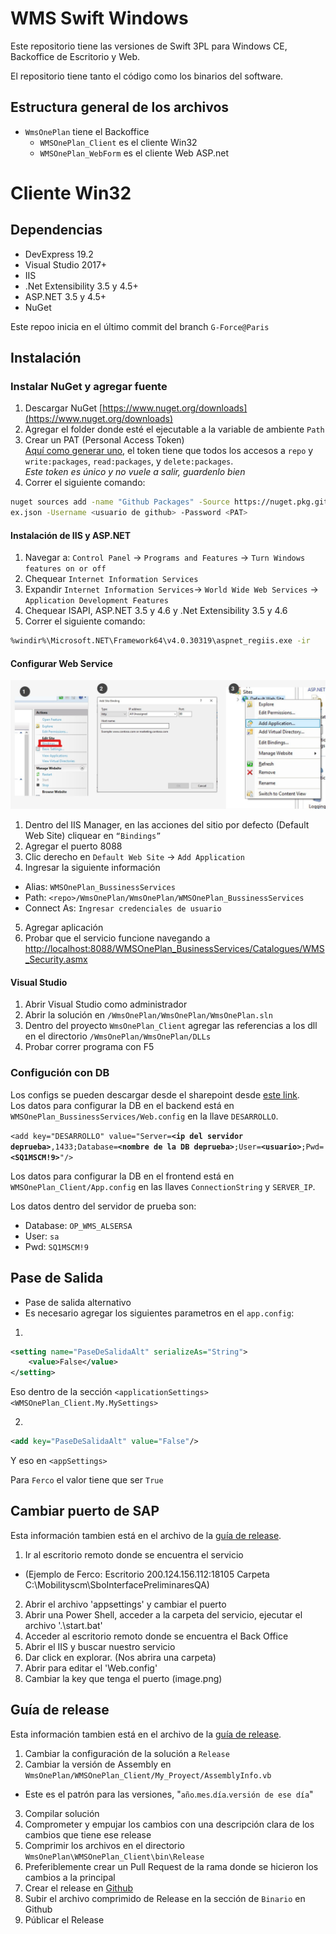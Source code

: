 # WMS Swift Windows
Este repositorio tiene las versiones de Swift 3PL para Windows CE, Backoffice de Escritorio y Web.

El repositorio tiene tanto el código como los binarios del software.

## Estructura general de los archivos
* `WmsOnePlan` tiene el Backoffice
  * `WMSOnePlan_Client` es el cliente Win32
  * `WMSOnePlan_WebForm` es el cliente Web ASP.net

# Cliente Win32
## Dependencias
- DevExpress 19.2
- Visual Studio 2017+
- IIS
- .Net Extensibility 3.5 y 4.5+
- ASP.NET 3.5 y 4.5+
- NuGet

Este repoo inicia en el último commit del branch `G-Force@Paris`
## Instalación
### Instalar NuGet y agregar fuente
1. Descargar NuGet
[https://www.nuget.org/downloads](https://www.nuget.org/downloads)
2. Agregar el folder donde esté el ejecutable a la variable de ambiente `Path`
3. Crear un PAT (Personal Access Token)  
[Aquí como generar uno](https://help.github.com/en/github/authenticating-to-github/creating-a-personal-access-token-for-the-command-line), el token tiene que todos los accesos a `repo` y `write:packages`, `read:packages`, y `delete:packages`.  
*Este token es único y no vuele a salir, guardenlo bien*
4. Correr el siguiente comando:
```bash
nuget sources add -name "Github Packages" -Source https://nuget.pkg.github.com/procesoseficientes/ind
ex.json -Username <usuario de github> -Password <PAT>
```

#### Instalación de IIS y ASP.NET
1. Navegar a:
`Control Panel` -> `Programs and Features` -> `Turn Windows features on or off`
2. Chequear `Internet Information Services`
3. Expandir `Internet Information Services`-> `World Wide Web Services` -> `Application Development Features`
4. Chequear ISAPI, ASP.NET 3.5 y 4.6 y .Net Extensibility 3.5 y 4.6
5. Correr el siguiente comando:
```bash
%windir%\Microsoft.NET\Framework64\v4.0.30319\aspnet_regiis.exe -ir
```

#### Configurar Web Service
![Captura de pasos](WebServiceSteps.jpg)
1. Dentro del IIS Manager, en las acciones del sitio por defecto (Default Web Site) cliquear en `“Bindings”`
2. Agregar el puerto 8088
3. Clic derecho en `Default Web Site` -> `Add Application`
4. Ingresar la siguiente información
  - Alias: `WMSOnePlan_BussinessServices`
  - Path: `<repo>/WmsOnePlan/WmsOnePlan/WMSOnePlan_BussinessServices`
  - Connect As: `Ingresar credenciales de usuario`
5. Agregar aplicación
6. Probar que el servicio funcione navegando a [http://localhost:8088/WMSOnePlan_BusinessServices/Catalogues/WMS_Security.asmx](http://localhost:8088/WMSOnePlan_BusinessServices/Catalogues/WMS_Security.asmx)

#### Visual Studio
1. Abrir Visual Studio como administrador
2. Abrir la solución en `/WmsOnePlan/WmsOnePlan/WmsOnePlan.sln`
3. Dentro del proyecto `WmsOnePlan_Client`  agregar las referencias a los dll en el directorio `/WmsOnePlan/WmsOnePlan/DLLs`
4. Probar correr programa con F5

### Configución con DB
Los configs se pueden descargar desde el sharepoint desde [este link](https://github.com/procesoseficientes/configs).  
Los datos para configurar la DB en el backend está en `WMSOnePlan_BussinessServices/Web.config` en la llave `DESARROLLO`.

`<add key="DESARROLLO" value="Server=`**`<ip del servidor deprueba>`**`,1433;Database=`**`<nombre de la DB deprueba>`**`;User=`**`<usuario>`**`;Pwd=`**`<SQ1MSCM!9>`**`"/>`

Los datos para configurar la DB en el frontend está en `WMSOnePlan_Client/App.config` en las llaves `ConnectionString` y `SERVER_IP`.


Los datos dentro del servidor de prueba son:
- Database: `OP_WMS_ALSERSA`
- User: `sa`
- Pwd: `SQ1MSCM!9`

## Pase de Salida
- Pase de salida alternativo
- Es necesario agregar los siguientes parametros en el `app.config`:  
1. 
```xml
<setting name="PaseDeSalidaAlt" serializeAs="String">
    <value>False</value>
</setting>
```
Eso dentro de la sección `<applicationSettings><WMSOnePlan_Client.My.MySettings>`

2. 
```xml
<add key="PaseDeSalidaAlt" value="False"/>
```
Y eso en `<appSettings>`

Para `Ferco` el valor tiene que ser `True`

## Cambiar puerto de SAP
Esta información tambien está en el archivo de la [guía de release](RELEASE_GUIDE.md).

1. Ir al escritorio remoto donde se encuentra el servicio 
- (Ejemplo de Ferco: Escritorio 200.124.156.112:18105 Carpeta C:\Mobilityscm\SboInterfacePreliminaresQA)
2. Abrir el archivo 'appsettings' y cambiar el puerto
3. Abrir una Power Shell, acceder a la carpeta del servicio, ejecutar el archivo '.\start.bat'
4. Acceder al escritorio remoto donde se encuentra el Back Office 
5. Abrir el IIS y buscar nuestro servicio
6. Dar click en explorar. (Nos abrira una carpeta)
7. Abrir para editar el 'Web.config'
8. Cambiar la key que tenga el puerto (image.png) 


## Guía de release
Esta información tambien está en el archivo de la [guía de release](RELEASE_GUIDE.md).

1. Cambiar la configuración de la solución a `Release`
2. Cambiar la versión de Assembly en `WmsOnePlan/WMSOnePlan_Client/My_Proyect/AssemblyInfo.vb`
  - Este es el patrón para las versiones, "`año`.`mes`.`día`.`versión de ese día`"
3. Compilar solución
4. Comprometer y empujar los cambios con una descripción clara de los cambios que tiene ese release
5. Comprimir los archivos en el directorio `WmsOnePlan\WMSOnePlan_Client\bin\Release`
6. Preferiblemente crear un Pull Request de la rama donde se hicieron los cambios a la principal
7. Crear el release en [Github](https://github.com/procesoseficientes/swift-wms-windows/releases)
8. Subir el archivo comprimido de Release en la sección de `Binario` en Github
9. Públicar el Release
